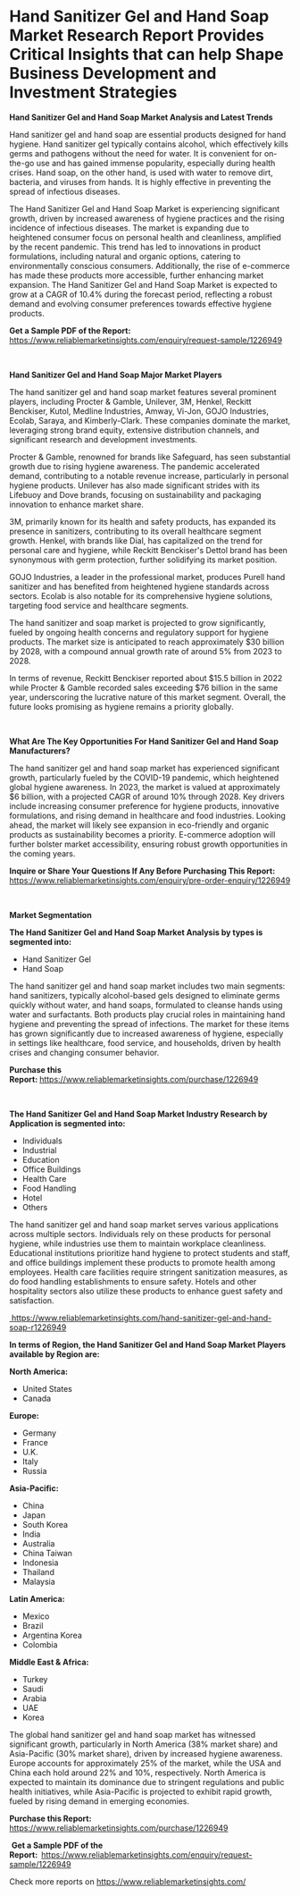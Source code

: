 <p><h1>Hand Sanitizer Gel and Hand Soap Market Research Report Provides Critical Insights that can help Shape Business Development and Investment Strategies</h1></p><p><strong>Hand Sanitizer Gel and Hand Soap Market Analysis and Latest Trends</strong></p>
<p><p>Hand sanitizer gel and hand soap are essential products designed for hand hygiene. Hand sanitizer gel typically contains alcohol, which effectively kills germs and pathogens without the need for water. It is convenient for on-the-go use and has gained immense popularity, especially during health crises. Hand soap, on the other hand, is used with water to remove dirt, bacteria, and viruses from hands. It is highly effective in preventing the spread of infectious diseases.</p><p>The Hand Sanitizer Gel and Hand Soap Market is experiencing significant growth, driven by increased awareness of hygiene practices and the rising incidence of infectious diseases. The market is expanding due to heightened consumer focus on personal health and cleanliness, amplified by the recent pandemic. This trend has led to innovations in product formulations, including natural and organic options, catering to environmentally conscious consumers. Additionally, the rise of e-commerce has made these products more accessible, further enhancing market expansion. The Hand Sanitizer Gel and Hand Soap Market is expected to grow at a CAGR of 10.4% during the forecast period, reflecting a robust demand and evolving consumer preferences towards effective hygiene products.</p></p>
<p><strong>Get a Sample PDF of the Report:&nbsp;</strong> <a href="https://www.reliablemarketinsights.com/enquiry/request-sample/1226949?utm_campaign=2112&utm_medium=2&utm_source=Github&utm_content=ia&utm_term=05042025&utm_id=hand-sanitizer-gel-and-hand-soap">https://www.reliablemarketinsights.com/enquiry/request-sample/1226949</a></p>
<p>&nbsp;</p>
<p><strong>Hand Sanitizer Gel and Hand Soap Major Market Players</strong></p>
<p><p>The hand sanitizer gel and hand soap market features several prominent players, including Procter & Gamble, Unilever, 3M, Henkel, Reckitt Benckiser, Kutol, Medline Industries, Amway, Vi-Jon, GOJO Industries, Ecolab, Saraya, and Kimberly-Clark. These companies dominate the market, leveraging strong brand equity, extensive distribution channels, and significant research and development investments.</p><p>Procter & Gamble, renowned for brands like Safeguard, has seen substantial growth due to rising hygiene awareness. The pandemic accelerated demand, contributing to a notable revenue increase, particularly in personal hygiene products. Unilever has also made significant strides with its Lifebuoy and Dove brands, focusing on sustainability and packaging innovation to enhance market share.</p><p>3M, primarily known for its health and safety products, has expanded its presence in sanitizers, contributing to its overall healthcare segment growth. Henkel, with brands like Dial, has capitalized on the trend for personal care and hygiene, while Reckitt Benckiser's Dettol brand has been synonymous with germ protection, further solidifying its market position.</p><p>GOJO Industries, a leader in the professional market, produces Purell hand sanitizer and has benefited from heightened hygiene standards across sectors. Ecolab is also notable for its comprehensive hygiene solutions, targeting food service and healthcare segments.</p><p>The hand sanitizer and soap market is projected to grow significantly, fueled by ongoing health concerns and regulatory support for hygiene products. The market size is anticipated to reach approximately $30 billion by 2028, with a compound annual growth rate of around 5% from 2023 to 2028.</p><p>In terms of revenue, Reckitt Benckiser reported about $15.5 billion in 2022 while Procter & Gamble recorded sales exceeding $76 billion in the same year, underscoring the lucrative nature of this market segment. Overall, the future looks promising as hygiene remains a priority globally.</p></p>
<p>&nbsp;</p>
<p><strong>What Are The Key Opportunities For Hand Sanitizer Gel and Hand Soap Manufacturers?</strong></p>
<p><p>The hand sanitizer gel and hand soap market has experienced significant growth, particularly fueled by the COVID-19 pandemic, which heightened global hygiene awareness. In 2023, the market is valued at approximately $6 billion, with a projected CAGR of around 10% through 2028. Key drivers include increasing consumer preference for hygiene products, innovative formulations, and rising demand in healthcare and food industries. Looking ahead, the market will likely see expansion in eco-friendly and organic products as sustainability becomes a priority. E-commerce adoption will further bolster market accessibility, ensuring robust growth opportunities in the coming years.</p></p>
<p><strong>Inquire or Share Your Questions If Any Before Purchasing This Report:</strong> <a href="https://www.reliablemarketinsights.com/enquiry/pre-order-enquiry/1226949?utm_campaign=2112&utm_medium=2&utm_source=Github&utm_content=ia&utm_term=05042025&utm_id=hand-sanitizer-gel-and-hand-soap">https://www.reliablemarketinsights.com/enquiry/pre-order-enquiry/1226949</a></p>
<p>&nbsp;</p>
<p><strong>Market Segmentation</strong></p>
<p><strong>The Hand Sanitizer Gel and Hand Soap Market Analysis by types is segmented into:</strong></p>
<p><ul><li>Hand Sanitizer Gel</li><li>Hand Soap</li></ul></p>
<p><p>The hand sanitizer gel and hand soap market includes two main segments: hand sanitizers, typically alcohol-based gels designed to eliminate germs quickly without water, and hand soaps, formulated to cleanse hands using water and surfactants. Both products play crucial roles in maintaining hand hygiene and preventing the spread of infections. The market for these items has grown significantly due to increased awareness of hygiene, especially in settings like healthcare, food service, and households, driven by health crises and changing consumer behavior.</p></p>
<p><strong>Purchase this Report:&nbsp;</strong><a href="https://www.reliablemarketinsights.com/purchase/1226949?utm_campaign=2112&utm_medium=2&utm_source=Github&utm_content=ia&utm_term=05042025&utm_id=hand-sanitizer-gel-and-hand-soap">https://www.reliablemarketinsights.com/purchase/1226949</a></p>
<p>&nbsp;</p>
<p><strong>The Hand Sanitizer Gel and Hand Soap Market Industry Research by Application is segmented into:</strong></p>
<p><ul><li>Individuals</li><li>Industrial</li><li>Education</li><li>Office Buildings</li><li>Health Care</li><li>Food Handling</li><li>Hotel</li><li>Others</li></ul></p>
<p><p>The hand sanitizer gel and hand soap market serves various applications across multiple sectors. Individuals rely on these products for personal hygiene, while industries use them to maintain workplace cleanliness. Educational institutions prioritize hand hygiene to protect students and staff, and office buildings implement these products to promote health among employees. Health care facilities require stringent sanitization measures, as do food handling establishments to ensure safety. Hotels and other hospitality sectors also utilize these products to enhance guest safety and satisfaction.</p></p>
<p><a href="https://www.reliablemarketinsights.com/hand-sanitizer-gel-and-hand-soap-r1226949?utm_campaign=2112&utm_medium=2&utm_source=Github&utm_content=ia&utm_term=05042025&utm_id=hand-sanitizer-gel-and-hand-soap">&nbsp;https://www.reliablemarketinsights.com/hand-sanitizer-gel-and-hand-soap-r1226949</a></p>
<p><strong>In terms of Region, the Hand Sanitizer Gel and Hand Soap Market Players available by Region are:</strong></p>
<p>
    <p> <strong> North America: </strong>
        <ul>
            <li>United States</li>
            <li>Canada</li>
        </ul>
        </p> 
    <p> <strong> Europe: </strong>
        <ul>
            <li>Germany</li>
            <li>France</li>
            <li>U.K.</li>
            <li>Italy</li>
            <li>Russia</li>
        </ul>
        </p> 
    <p> <strong> Asia-Pacific: </strong>
        <ul>
            <li>China</li>
            <li>Japan</li>
            <li>South Korea</li>
            <li>India</li>
            <li>Australia</li>
            <li>China Taiwan</li>
            <li>Indonesia</li>
            <li>Thailand</li>
            <li>Malaysia</li>
        </ul>
        </p> 
    <p> <strong> Latin America: </strong>
        <ul>
            <li>Mexico</li>
            <li>Brazil</li>
            <li>Argentina Korea</li>
            <li>Colombia</li>
        </ul>
        </p> 
    <p> <strong> Middle East & Africa: </strong>
        <ul>
            <li>Turkey</li>
            <li>Saudi</li>
            <li>Arabia</li>
            <li>UAE</li>
            <li>Korea</li>
        </ul>
    </p>
    </p>
<p><p>The global hand sanitizer gel and hand soap market has witnessed significant growth, particularly in North America (38% market share) and Asia-Pacific (30% market share), driven by increased hygiene awareness. Europe accounts for approximately 25% of the market, while the USA and China each hold around 22% and 10%, respectively. North America is expected to maintain its dominance due to stringent regulations and public health initiatives, while Asia-Pacific is projected to exhibit rapid growth, fueled by rising demand in emerging economies.</p></p>
<p><strong>Purchase this Report: </strong><a href="https://www.reliablemarketinsights.com/purchase/1226949?utm_campaign=2112&utm_medium=2&utm_source=Github&utm_content=ia&utm_term=05042025&utm_id=hand-sanitizer-gel-and-hand-soap">https://www.reliablemarketinsights.com/purchase/1226949</a></p>
<p>&nbsp;<strong>Get a Sample PDF of the Report:&nbsp;&nbsp;</strong><a href="https://www.reliablemarketinsights.com/enquiry/request-sample/1226949?utm_campaign=2112&utm_medium=2&utm_source=Github&utm_content=ia&utm_term=05042025&utm_id=hand-sanitizer-gel-and-hand-soap">https://www.reliablemarketinsights.com/enquiry/request-sample/1226949</a></p>
<p><strong></strong></p>
<p>Check more reports on <a href="https://www.reliablemarketinsights.com/?utm_campaign=2112&utm_medium=2&utm_source=Github&utm_content=ia&utm_term=05042025&utm_id=hand-sanitizer-gel-and-hand-soap">https://www.reliablemarketinsights.com/</a></p>
